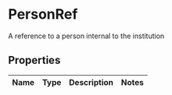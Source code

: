 

# PersonRef

A reference to a person internal to the institution
## Properties

Name | Type | Description | Notes
------------ | ------------- | ------------- | -------------



